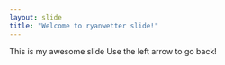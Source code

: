 ```yaml
---
layout: slide
title: "Welcome to ryanwetter slide!"
---
```

This is my awesome slide
Use the left arrow to go back!